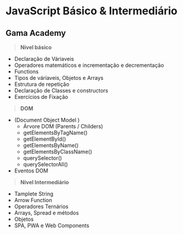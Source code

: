 # JavaScript Básico & Intermediário
## Gama Academy <br> 
> **Nível básico** 

 * Declaração de Váriaveis
 * Operadores matemáticos e incrementação e decrementação
 * Functions
 * Tipos de váriaveis, Objetos e Arrays
 * Estrutura de repetição
 * Declaração de Classes e constructors 
 * Exercícios de Fixação

> **DOM** 
 * (Document Object Model )
    * Árvore DOM (Parents / Childers)
    * getElementsByTagName()
    * getElementById()
    * getElementsByName() 
    * getElementsByClassName()
    * querySelector()
    * querySelectorAll()
 * Eventos DOM

> **Nível Intermediário**

* Tamplete String
 * Arrow Function
 * Operadores Ternários
 * Arrays, Spread e métodos
 * Objetos
 * SPA, PWA e Web Components